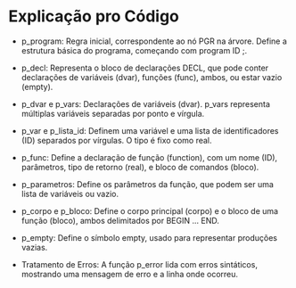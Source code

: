 # Explicação pro Código

- p_program: Regra inicial, correspondente ao nó PGR na árvore. Define a estrutura básica do programa, começando com program ID ;.
 
- p_decl: Representa o bloco de declarações DECL, que pode conter declarações de variáveis (dvar), funções (func), ambos, ou estar vazio (empty).
 
- p_dvar e p_vars: Declarações de variáveis (dvar). p_vars representa múltiplas variáveis separadas por ponto e vírgula.
 
- p_var e p_lista_id: Definem uma variável e uma lista de identificadores (ID) separados por vírgulas. O tipo é fixo como real.
 
- p_func: Define a declaração de função (function), com um nome (ID), parâmetros, tipo de retorno (real), e bloco de comandos (bloco).
 
- p_parametros: Define os parâmetros da função, que podem ser uma lista de variáveis ou vazio.
 
- p_corpo e p_bloco: Define o corpo principal (corpo) e o bloco de uma função (bloco), ambos delimitados por BEGIN ... END.
 
- p_empty: Define o símbolo empty, usado para representar produções vazias.

- Tratamento de Erros: A função p_error lida com erros sintáticos, mostrando uma mensagem de erro e a linha onde ocorreu.